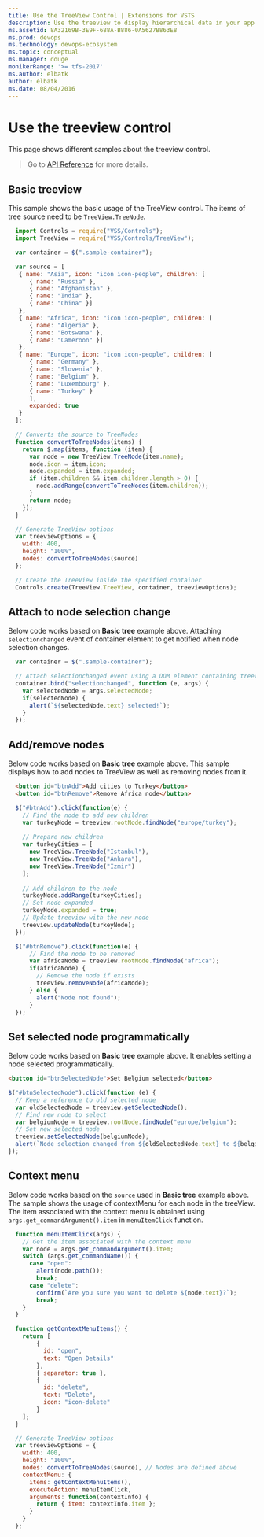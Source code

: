 ```yaml
---
title: Use the TreeView Control | Extensions for VSTS
description: Use the treeview to display hierarchical data in your app for VSTS.
ms.assetid: 8A32169B-3E9F-688A-B886-0A5627B863E8
ms.prod: devops
ms.technology: devops-ecosystem
ms.topic: conceptual
ms.manager: douge
monikerRange: '>= tfs-2017'
ms.author: elbatk
author: elbatk
ms.date: 08/04/2016
---
```


# Use the treeview control

This page shows different samples about the treeview control.

> Go to [API Reference](../../reference/client/controls/tree.md) for more details.

<a name="basic"></a>

## Basic treeview

This sample shows the basic usage of the TreeView control. The items of tree source need to be `TreeView.TreeNode`.
``` javascript
  import Controls = require("VSS/Controls");
  import TreeView = require("VSS/Controls/TreeView");

  var container = $(".sample-container");

  var source = [
   { name: "Asia", icon: "icon icon-people", children: [
      { name: "Russia" }, 
      { name: "Afghanistan" }, 
      { name: "India" }, 
      { name: "China" }] 
   },
   { name: "Africa", icon: "icon icon-people", children: [
      { name: "Algeria" }, 
      { name: "Botswana" }, 
      { name: "Cameroon" }] 
   },
   { name: "Europe", icon: "icon icon-people", children: [
      { name: "Germany" }, 
      { name: "Slovenia" }, 
      { name: "Belgium" }, 
      { name: "Luxembourg" }, 
      { name: "Turkey" }
      ], 
      expanded: true 
   }
  ];

  // Converts the source to TreeNodes
  function convertToTreeNodes(items) {
    return $.map(items, function (item) {
      var node = new TreeView.TreeNode(item.name);
      node.icon = item.icon;
      node.expanded = item.expanded;
      if (item.children && item.children.length > 0) {
        node.addRange(convertToTreeNodes(item.children));
      }
      return node;
    });
  }

  // Generate TreeView options
  var treeviewOptions = {
    width: 400,
    height: "100%",
    nodes: convertToTreeNodes(source)
  };

  // Create the TreeView inside the specified container
  Controls.create(TreeView.TreeView, container, treeviewOptions);
```
<a name="selectionchange"></a>

## Attach to node selection change

Below code works based on **Basic tree** example above. Attaching `selectionchanged` event of container element to get notified when node selection changes.
``` javascript
  var container = $(".sample-container");

  // Attach selectionchanged event using a DOM element containing treeview
  container.bind("selectionchanged", function (e, args) {
    var selectedNode = args.selectedNode;
    if(selectedNode) {
      alert(`${selectedNode.text} selected!`);
    }
  });
```
<a name="addremove"></a>

## Add/remove nodes
Below code works based on **Basic tree** example above. This sample displays how to add nodes to TreeView as well as removing nodes from it.

``` html
  <button id="btnAdd">Add cities to Turkey</button>
  <button id="btnRemove">Remove Africa node</button>
```

``` javascript
  $("#btnAdd").click(function(e) {
    // Find the node to add new children
    var turkeyNode = treeview.rootNode.findNode("europe/turkey");
    
    // Prepare new children
    var turkeyCities = [
      new TreeView.TreeNode("Istanbul"),
      new TreeView.TreeNode("Ankara"),  
      new TreeView.TreeNode("Izmir")
    ];
    
    // Add children to the node
    turkeyNode.addRange(turkeyCities);
    // Set node expanded
    turkeyNode.expanded = true;
    // Update treeview with the new node 
    treeview.updateNode(turkeyNode);
  });

  $("#btnRemove").click(function(e) {
      // Find the node to be removed
      var africaNode = treeview.rootNode.findNode("africa");
      if(africaNode) {
        // Remove the node if exists
        treeview.removeNode(africaNode);
      } else {
        alert("Node not found");
      }
  });
```
<a name="setselectednode"></a>

## Set selected node programmatically
Below code works based on **Basic tree** example above. It enables setting a node selected programmatically.

```html
<button id="btnSelectedNode">Set Belgium selected</button>
```

``` javascript
$("#btnSelectedNode").click(function (e) {
  // Keep a reference to old selected node
  var oldSelectedNode = treeview.getSelectedNode();
  // Find new node to select
  var belgiumNode = treeview.rootNode.findNode("europe/belgium");
  // Set new selected node 
  treeview.setSelectedNode(belgiumNode);
  alert(`Node selection changed from ${oldSelectedNode.text} to ${belgiumNode.text}`);
});
```

<a name="contextmenu"></a>

## Context menu
Below code works based on the `source` used in **Basic tree** example above. The sample shows the usage of contextMenu for each node in the treeView. The item associated with the context menu is obtained using `args.get_commandArgument().item` in `menuItemClick` function.


``` javascript
  function menuItemClick(args) {
    // Get the item associated with the context menu
    var node = args.get_commandArgument().item;
    switch (args.get_commandName()) {
      case "open":
        alert(node.path());
        break;
      case "delete":
        confirm(`Are you sure you want to delete ${node.text}?`);
        break;
    }
  }

  function getContextMenuItems() {
    return [
        {
          id: "open",
          text: "Open Details"
        },
        { separator: true },
        {
          id: "delete",
          text: "Delete",
          icon: "icon-delete"
        }
    ];
  }

  // Generate TreeView options
  var treeviewOptions = {
    width: 400,
    height: "100%",
    nodes: convertToTreeNodes(source), // Nodes are defined above
    contextMenu: {
      items: getContextMenuItems(),
      executeAction: menuItemClick,
      arguments: function(contextInfo) {
        return { item: contextInfo.item };
      }
    }
  };
```